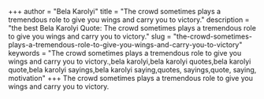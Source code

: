 +++
author = "Bela Karolyi"
title = "The crowd sometimes plays a tremendous role to give you wings and carry you to victory."
description = "the best Bela Karolyi Quote: The crowd sometimes plays a tremendous role to give you wings and carry you to victory."
slug = "the-crowd-sometimes-plays-a-tremendous-role-to-give-you-wings-and-carry-you-to-victory"
keywords = "The crowd sometimes plays a tremendous role to give you wings and carry you to victory.,bela karolyi,bela karolyi quotes,bela karolyi quote,bela karolyi sayings,bela karolyi saying,quotes, sayings,quote, saying, motivation"
+++
The crowd sometimes plays a tremendous role to give you wings and carry you to victory.
